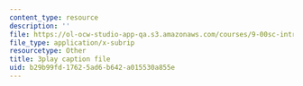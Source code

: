 ```yaml
---
content_type: resource
description: ''
file: https://ol-ocw-studio-app-qa.s3.amazonaws.com/courses/9-00sc-introduction-to-psychology-fall-2011/b29b99fd17625ad6b642a015530a855e_bihrpOS0qtY.vtt
file_type: application/x-subrip
resourcetype: Other
title: 3play caption file
uid: b29b99fd-1762-5ad6-b642-a015530a855e
---
```

